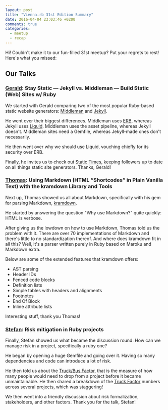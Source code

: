 ```yaml
---
layout: post
title: "Vienna.rb 31st Edition Summary"
date: 2016-04-04 23:03:46 +0200
comments: true
categories: 
  - meetup
  - recap
---
```


Hi! Couldn't make it to our fun-filled 31st meetup? Put your regrets to rest! Here's what you missed:

## Our Talks

### [Gerald](https://twitter.com/viennahtml): Stay Static — Jekyll vs. Middleman — Build Static (Web) Sites w/ Ruby

We started with Gerald comparing two of the most popular Ruby-based static website generators: [Middleman](https://middlemanapp.com/) and [Jekyll](https://jekyllrb.com/).

He went over their biggest differences. Middleman uses [ERB](http://ruby-doc.org/stdlib-2.3.0/libdoc/erb/rdoc/ERB.html), whereas Jekyll uses [Liquid](https://jekyllrb.com/docs/templates/). Middleman uses the asset pipeline, whereas Jekyll doesn't. Middleman sites need a Gemfile, whereas Jekyll-made ones don't necessarily.

He then went over why we should use Liquid, vouching chiefly for its security over ERB.

Finally, he invites us to check out [Static Times](https://twitter.com/statictimes), keeping followers up to date on all things static site generators. Thanks, Gerald!

### [Thomas](https://twitter.com/_gettalong): Using Markdown (HTML “Shortcodes” in Plain Vanilla Text) with the kramdown Library and Tools 

Next up, Thomas showed us all about Markdown, specifically with his gem for parsing Markdown, [kramdown](http://kramdown.gettalong.org/).

He started by answering the question "Why use Markdown?" quite quickly: HTML is verbose.

After giving us the lowdown on how to use Markdown, Thomas told us the problem with it. There are over 70 implementations of Markdown and there's little to no standardization thereof. And where does kramdown fit in all this? Well, it's a parser written purely in Ruby based on Maroku and Markdown extra. 

Below are some of the extended features that kramdown offers:
- AST parsing
- Header IDs
- Fenced code blocks
- Definition lists
- Simple tables with headers and alignments
- Footnotes
- End Of Block
- Inline attribute lists

Interesting stuff, thank you Thomas!

### [Stefan](https://twitter.com/informatom): Risk mitigation in Ruby projects

Finally, Stefan showed us what became the discussion round: How can we manage risk in a project, specifically a ruby one?

He began by opening a huge Gemfile and going over it. Having so many dependencies and code can introduce a lot of risk.

He then told us about the [Truck/Bus Factor](https://en.wikipedia.org/wiki/Bus_factor), that is the measure of how many people would need to drop from a project before it became unmaintainable. He then shared a breakdown of the [Truck Factor](http://mtov.github.io/Truck-Factor/) numbers across several projects, which was staggering!

We then went into a friendly discussion about risk formalization, stakeholders, and other factors. Thank you for the talk, Stefan!
